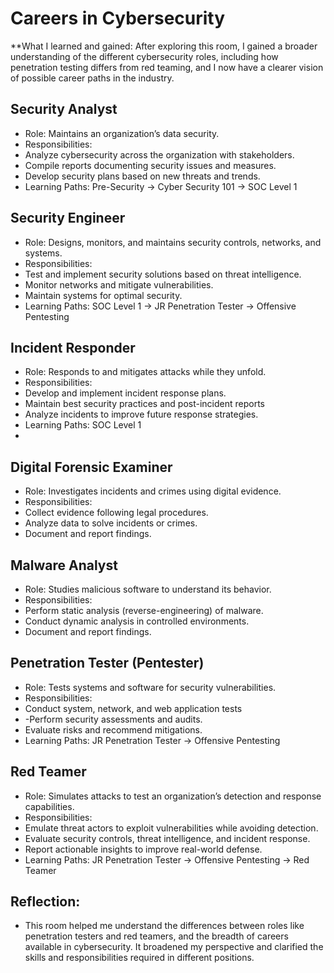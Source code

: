 # Careers in Cybersecurity

**What I learned and gained: After exploring this room, I gained a broader understanding of the different cybersecurity roles, including how penetration testing differs from red teaming, and I now have a clearer vision of possible career paths in the industry.

## Security Analyst
- Role: Maintains an organization’s data security.
- Responsibilities:
- Analyze cybersecurity across the organization with stakeholders.
- Compile reports documenting security issues and measures.
- Develop security plans based on new threats and trends.
- Learning Paths: Pre-Security → Cyber Security 101 → SOC Level 1

## Security Engineer
- Role: Designs, monitors, and maintains security controls, networks, and systems.
- Responsibilities:
- Test and implement security solutions based on threat intelligence.
- Monitor networks and mitigate vulnerabilities.
- Maintain systems for optimal security.
- Learning Paths: SOC Level 1 → JR Penetration Tester → Offensive Pentesting

## Incident Responder
- Role: Responds to and mitigates attacks while they unfold.
- Responsibilities:
- Develop and implement incident response plans.
- Maintain best security practices and post-incident reports
- Analyze incidents to improve future response strategies.
- Learning Paths: SOC Level 1
- 
## Digital Forensic Examiner
- Role: Investigates incidents and crimes using digital evidence.
- Responsibilities:
- Collect evidence following legal procedures.
- Analyze data to solve incidents or crimes.
- Document and report findings.

## Malware Analyst
- Role: Studies malicious software to understand its behavior.
- Responsibilities:
- Perform static analysis (reverse-engineering) of malware.
- Conduct dynamic analysis in controlled environments.
- Document and report findings.

## Penetration Tester (Pentester)
- Role: Tests systems and software for security vulnerabilities.
- Responsibilities:
- Conduct system, network, and web application tests
- -Perform security assessments and audits.
- Evaluate risks and recommend mitigations.
- Learning Paths: JR Penetration Tester → Offensive Pentesting
## Red Teamer
- Role: Simulates attacks to test an organization’s detection and response capabilities.
- Responsibilities:
- Emulate threat actors to exploit vulnerabilities while avoiding detection.
- Evaluate security controls, threat intelligence, and incident response.
- Report actionable insights to improve real-world defense.
- Learning Paths: JR Penetration Tester → Offensive Pentesting → Red Teamer

## Reflection:
- This room helped me understand the differences between roles like penetration testers and red teamers, and the breadth of careers available in cybersecurity. It broadened my perspective and clarified the skills and responsibilities required in different positions.
